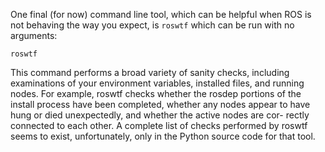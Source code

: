 One final (for now) command line tool, which can be helpful when ROS is not behaving the way you expect, is `roswtf` which can be run with no arguments: 

`roswtf`

This command performs a broad variety of sanity checks, including examinations of your environment variables, installed files, and running nodes. For example, roswtf checks whether the rosdep portions of the install process have been completed, whether any nodes appear to have hung or died unexpectedly, and whether the active nodes are cor- rectly connected to each other. A complete list of checks performed by roswtf seems to exist, unfortunately, only in the Python source code for that tool.
